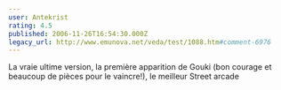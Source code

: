 ```yaml
---
user: Antekrist
rating: 4.5
published: 2006-11-26T16:54:30.000Z
legacy_url: http://www.emunova.net/veda/test/1088.htm#comment-6976
---
```

La vraie ultime version, la première apparition de Gouki (bon courage et beaucoup de pièces pour le vaincre!), le meilleur Street arcade